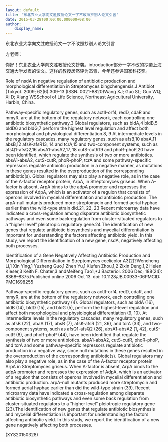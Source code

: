 ```yaml
---
layout: default
title: '东北农业大学向文胜教授论文一字不改照抄别人论文引言'
date: 2015-03-28T00:00:00.000000+08:00
author:
    display_name: 
---
```


东北农业大学向文胜教授论文一字不改照抄别人论文引言

方老师：

你好！东北农业大学向文胜教授论文抄袭。introduction部分一字不改的抄袭上海交通大学发表的论文。这样的教授居然评为杰青，今年还参评国家科技奖。

Role of nsdA in negative regulation of antibiotic production and morphological differentiation in Streptomyces bingchengensis.J Antibiot (Tokyo).  2009; 62(6):309-13 (ISSN: 0021-8820)Wang XJ; Guo SL; Guo WQ; Xi D; Xiang WSSchool of Life Science, Northeast Agricultural University, Harbin, China.

Pathway-specific regulatory genes, such as actII-orf4, redD, cdaR and mmyR, are at the bottom of the regulatory network, each controlling one antibiotic biosynthetic pathway.3 Global regulators, such as bldA,4 bldB,5 bldD6 and bldG,7 perform the highest level regulation and affect both morphological and physiological differentiation.8, 9 At intermediate levels in the regulatory cascades, many regulatory genes, such as afsB,10 abaA,11 absB,12 afsK-afsR13, 14 and tcrA,15 and two-component systems, such as afsQ1-afsQ2,16 absA1-absA2,17, 18 cutS-cutR19 and phoR-phoP,20 have been identified, which regulate the synthesis of two or more antibiotics. absA1-absA2, cutS-cutR, phoR-phoP, tcrA and some pathway-specific repressors regulate antibiotic production in a negative manner, as mutations in these genes resulted in the overproduction of the corresponding antibiotic(s). Global regulators may also play a negative role, as in the case of the A-factor receptor protein, ArpA, in Streptomyces griseus. When A-factor is absent, ArpA binds to the adpA promoter and represses the expression of AdpA, which is an activator of a regulon that consists of operons involved in mycelial differentiation and antibiotic production. The arpA-null mutants produced more streptomycin and formed aerial hyphae earlier than the wild-type strain did.21, 22, 23 Recent microarray data have indicated a cross-regulation among disparate antibiotic biosynthetic pathways and even some backregulation from cluster-situated regulators to a “higher level” pleiotropic regulatory gene.24 The identification of new genes that regulate antibiotic biosynthesis and mycelial differentiation is important for understanding the factors affecting antibiotic yield. In this study, we report the identification of a new gene, nsdA, negatively affecting both processes.

Identification of a Gene Negatively Affecting Antibiotic Production and Morphological Differentiation in Streptomyces coelicolor A3(2)?Wencheng Li,1 Xin Ying,1 Yuzheng Guo,1 Zhen Yu,1 Xiufen Zhou,1,2 Zixin Deng,1,2 Helen Kieser,3 Keith F. Chater,3 andMeifeng Tao1,*J Bacteriol. 2006 Dec; 188(24): 8368–8375.Published online 2006 Oct 13. doi:  10.1128/JB.00933-06PMCID: PMC1698255

Pathway-specific regulatory genes, such as actII-orf4, redD, cdaR, and mmyR, are at the bottom of the regulatory network, each controlling one antibiotic biosynthetic pathway (4). Global regulators, such as bldA (16), bldB (14), bldD (15), and bldG (5), perform the highest-level regulation and affect both morphological and physiological differentiation (9, 10). At intermediate levels in the regulatory cascades, many regulatory genes, such as afsB (22), abaA (17), absB (7), afsK-afsR (21, 36), and tcrA (33), and two-component systems, such as afsQ1-afsQ2 (26), absA1-absA2 (1, 42), cutS-cutR (8), and phoR-phoP (44), have been identified that regulate the synthesis of two or more antibiotics. absA1-absA2, cutS-cutR, phoR-phoP, and tcrA and some pathway-specific repressors regulate antibiotic production in a negative way, since null mutations in these genes resulted in the overproduction of the corresponding antibiotic(s). Global regulators may also play a negative role, as in the case of the A-factor receptor protein ArpA in Streptomyces griseus. When A-factor is absent, ArpA binds to the adpA promoter and represses the expression of AdpA, which is an activator of a regulon that consists of operons involved in mycelial differentiation and antibiotic production. arpA-null mutants produced more streptomycin and formed aerial hyphae earlier than did the wild-type strain (39). Recent microarray data have indicated a cross-regulation among disparate antibiotic biosynthetic pathways and even some back regulation from cluster-situated regulators to a “higher level” pleiotropic regulatory gene (23).The identification of new genes that regulate antibiotic biosynthesis and mycelial differentiation is important for understanding the factors affecting antibiotic yield. In this study, we report the identification of a new gene negatively affecting both processes.

(XYS20150328)

